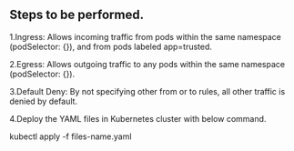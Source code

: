 ## Steps to be performed.

1.Ingress:
Allows incoming traffic from pods within the same namespace (podSelector: {}), and from pods labeled app=trusted.

2.Egress:
Allows outgoing traffic to any pods within the same namespace (podSelector: {}).

3.Default Deny:
By not specifying other from or to rules, all other traffic is denied by default.

4.Deploy the YAML files in Kubernetes cluster with below command.

kubectl apply -f files-name.yaml
